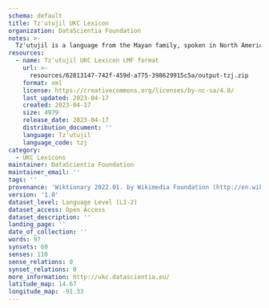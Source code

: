 ```yaml
---
schema: default
title: Tz'utujil UKC Lexicon
organization: DataScientia Foundation
notes: >-
  Tz'utujil is a language from the Mayan family, spoken in North America. The UKC Lexicon of Tz'utujil is represented as a lexico-semantic network. It consists of words, word senses, synsets, as well as sense-level and synset-level relationships.
resources:
  - name: Tz'utujil UKC Lexicon LMF format
    url: >-
      resources/62813147-742f-459d-a775-398629915c5a/output-tzj.zip
    format: xml
    license: https://creativecommons.org/licenses/by-nc-sa/4.0/
    last_updated: 2023-04-17
    created: 2023-04-17
    size: 4979
    release_date: 2023-04-17
    distribution_document: ''
    language: Tz'utujil
    language_code: tzj
category:
  - UKC Lexicons
maintainer: DataScientia Foundation
maintainer_email: ''
tags: ''
provenance: 'Wiktionary 2022.01. by Wikimedia Foundation (http://en.wiktionary.org); CogNet 2.1 by Khuyagbaatar Batsuren, National University of Mongolia (http://cognet.ukc.disi.unitn.it); Native Languages of the Americas 2021.11. by Laura Redish and Orrin Lewis (http://www.native-languages.org); Princeton WordNet 2.1 by Princeton University (https://wordnet.princeton.edu)'
version: '1.0'
dataset_level: Language Level (L1-2)
dataset_access: Open Access
dataset_description: ''
landing_page: ''
date_of_collection: ''
words: 97
synsets: 60
senses: 110
sense_relations: 0
synset_relations: 0
more_information: http://ukc.datascientia.eu/
latitude_map: 14.67
longitude_map: -91.33
---
```

